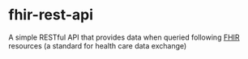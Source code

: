 # fhir-rest-api
 A simple RESTful API that provides data when queried following [FHIR](http://hl7.org/fhir/) resources (a standard for health care data exchange)
